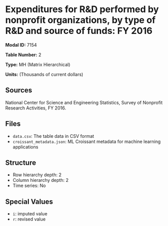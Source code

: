 # Expenditures for R&D performed by nonprofit organizations, by type of R&D and source of funds: FY 2016

**Modal ID:** 7154

**Table Number:** 2

**Type:** MH (Matrix Hierarchical)

**Units:** (Thousands of current dollars)

## Sources

National Center for Science and Engineering Statistics, Survey of Nonprofit Research Activities, FY 2016.

## Files

- `data.csv`: The table data in CSV format
- `croissant_metadata.json`: ML Croissant metadata for machine learning applications

## Structure

- Row hierarchy depth: 2
- Column hierarchy depth: 2
- Time series: No

## Special Values

- `i`: imputed value
- `r`: revised value
